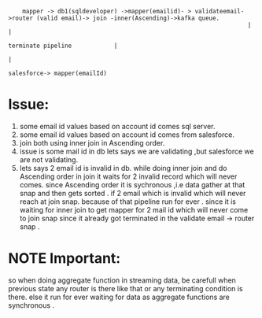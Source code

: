 

        mapper -> db1(sqldeveloper) ->mapper(emailid)- > validateemail->router (valid email)-> join -inner(Ascending)->kafka queue.
                                                                        |                           |
                                                                      terminate pipeline            |
                                                                                                    |
                                                                                      salesforce-> mapper(emailId)

                                                           

Issue:
======

1) some email id values based on account id comes sql server.
2) some email id values based on account id comes from salesforce.
3) join both using inner join in Ascending order.
4) issue is some mail id in db lets says we are validating ,but salesforce we are not validating.
5) lets says 2 email id is invalid in db. while doing inner join and do Ascending order in join it waits for
 2 invalid record which will never comes. since Ascending order it is sychronous ,i.e data gather at that
  snap and then gets sorted . if 2 email which is invalid which will never reach at join snap.
  because of that pipeline run for ever . since it is waiting for inner join to get mapper for 2 mail id which 
  will never come to join snap since it already got terminated in the validate email -> router snap .

NOTE Important:
==============

so when doing aggregate function in streaming data, be carefull when previous state any router is there like that or any terminating 
condition is there. else it run for ever waiting for data as aggregate functions are synchronous .
